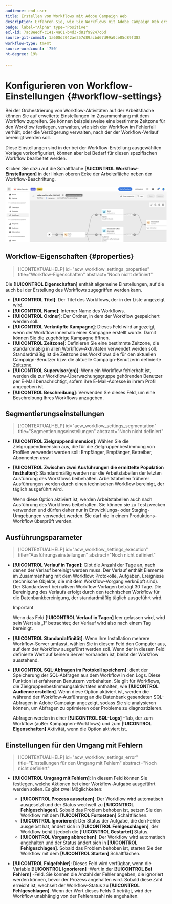 ```yaml
---
audience: end-user
title: Erstellen von Workflows mit Adobe Campaign Web
description: Erfahren Sie, wie Sie Workflows mit Adobe Campaign Web erstellen
badge: label="Alpha" type="Positive"
exl-id: 7ac8eedf-c141-4a61-b4d3-d81f99247c6d
source-git-commit: 1a608d2042ae257d89acbd67d99a0ce05d89f382
workflow-type: tm+mt
source-wordcount: '750'
ht-degree: 19%

---
```


# Konfigurieren von Workflow-Einstellungen {#workflow-settings}

Bei der Orchestrierung von Workflow-Aktivitäten auf der Arbeitsfläche können Sie auf erweiterte Einstellungen im Zusammenhang mit dem Workflow zugreifen. Sie können beispielsweise eine bestimmte Zeitzone für den Workflow festlegen, verwalten, wie sich der Workflow im Fehlerfall verhält, oder die Verzögerung verwalten, nach der der Workflow-Verlauf bereinigt werden soll.

Diese Einstellungen sind in der bei der Workflow-Erstellung ausgewählten Vorlage vorkonfiguriert, können aber bei Bedarf für diesen spezifischen Workflow bearbeitet werden.

Klicken Sie dazu auf die Schaltfläche **[!UICONTROL Workflow-Einstellungen]** in der linken oberen Ecke der Arbeitsfläche neben der Workflow-Beschriftung.

![](assets/workflow-settings.png)

## Workflow-Eigenschaften  {#properties}

>[!CONTEXTUALHELP]
>id="acw_workflow_settings_properties"
>title="Workflow-Eigenschaften"
>abstract="Noch nicht definiert"

Die **[!UICONTROL Eigenschaften]** enthält allgemeine Einstellungen, auf die auch bei der Erstellung des Workflows zugegriffen werden kann.

* **[!UICONTROL Titel]**: Der Titel des Workflows, der in der Liste angezeigt wird.
* **[!UICONTROL Name]**: Interner Name des Workflows.
* **[!UICONTROL Ordner]**: Der Ordner, in dem der Workflow gespeichert werden soll.
* **[!UICONTROL Verknüpfte Kampagne]**: Dieses Feld wird angezeigt, wenn der Workflow innerhalb einer Kampagne erstellt wurde. Damit können Sie die zugehörige Kampagne öffnen.
* **[!UICONTROL Zeitzone]**: Definieren Sie eine bestimmte Zeitzone, die standardmäßig in allen Workflow-Aktivitäten verwendet werden soll. Standardmäßig ist die Zeitzone des Workflows die für den aktuellen Campaign-Benutzer bzw. die aktuelle Campaign-Benutzerin definierte Zeitzone.
* **[!UICONTROL Supervisor(en)]**: Wenn ein Workflow fehlerhaft ist, werden die zur Workflow-Überwachungsgruppe gehörenden Benutzer per E-Mail benachrichtigt, sofern ihre E-Mail-Adresse in ihrem Profil angegeben ist.
* **[!UICONTROL Beschreibung]**: Verwenden Sie dieses Feld, um eine Beschreibung Ihres Workflows anzugeben.

## Segmentierungseinstellungen

>[!CONTEXTUALHELP]
>id="acw_workflow_settings_segmentation"
>title="Segmentierungseinstellungen"
>abstract="Noch nicht definiert"

* **[!UICONTROL Zielgruppendimension]**: Wählen Sie die Zielgruppendimension aus, die für die Zielgruppenbestimmung von Profilen verwendet werden soll: Empfänger, Empfänger, Betreiber, Abonnenten usw.
* **[!UICONTROL Zwischen zwei Ausführungen die ermittelte Population festhalten]**: Standardmäßig werden nur die Arbeitstabellen der letzten Ausführung des Workflows beibehalten. Arbeitstabellen früherer Ausführungen werden durch einen technischen Workflow bereinigt, der täglich ausgeführt wird.

   Wenn diese Option aktiviert ist, werden Arbeitstabellen auch nach Ausführung des Workflows beibehalten. Sie können sie zu Testzwecken verwenden und dürfen daher nur in Entwicklungs- oder Staging-Umgebungen verwendet werden. Sie darf nie in einem Produktions-Workflow überprüft werden.

## Ausführungsparameter

>[!CONTEXTUALHELP]
>id="acw_workflow_settings_execution"
>title="Ausführungseinstellungen"
>abstract="Noch nicht definiert"

* **[!UICONTROL Verlauf in Tagen]**: Gibt die Anzahl der Tage an, nach denen der Verlauf bereinigt werden muss. Der Verlauf enthält Elemente im Zusammenhang mit dem Workflow: Protokolle, Aufgaben, Ereignisse (technische Objekte, die mit dem Workflow-Vorgang verknüpft sind). Der Standardwert bei nativen Workflow-Vorlagen beträgt 30 Tage. Die Bereinigung des Verlaufs erfolgt durch den technischen Workflow für die Datenbankbereinigung, der standardmäßig täglich ausgeführt wird.

   >[!IMPORTANT]
   >
   >Wenn das Feld **[!UICONTROL Verlauf in Tagen]** leer gelassen wird, wird sein Wert als „1“ betrachtet; der Verlauf wird also nach einem Tag bereinigt.

* **[!UICONTROL Standardaffinität]**: Wenn Ihre Installation mehrere Workflow-Server umfasst, wählen Sie in diesem Feld den Computer aus, auf dem der Workflow ausgeführt werden soll. Wenn der in diesem Feld definierte Wert auf keinem Server vorhanden ist, bleibt der Workflow ausstehend.

* **[!UICONTROL SQL-Abfragen im Protokoll speichern]**: dient der Speicherung der SQL-Abfragen aus dem Workflow in den Logs. Diese Funktion ist erfahrenen Benutzern vorbehalten. Sie gilt für Workflows, die Zielgruppenbestimmungsaktivitäten enthalten, wie **[!UICONTROL Audience erstellen]**. Wenn diese Option aktiviert ist, werden die während der Workflow-Ausführung an die Datenbank gesendeten SQL-Abfragen in Adobe Campaign angezeigt, sodass Sie sie analysieren können, um Abfragen zu optimieren oder Probleme zu diagnostizieren.

   Abfragen werden in einer **[!UICONTROL SQL-Logs]** -Tab, der zum Workflow (außer Kampagnen-Workflows) und zum **[!UICONTROL Eigenschaften]** Aktivität, wenn die Option aktiviert ist. <!-- where?-->

## Einstellungen für den Umgang mit Fehlern

>[!CONTEXTUALHELP]
>id="acw_workflow_settings_error"
>title="Einstellungen für den Umgang mit Fehlern"
>abstract="Noch nicht definiert"

* **[!UICONTROL Umgang mit Fehlern]**: In diesem Feld können Sie festlegen, welche Aktionen bei einer Workflow-Aufgabe ausgeführt werden sollen. Es gibt zwei Möglichkeiten:

   * **[!UICONTROL Prozess aussetzen]**: Der Workflow wird automatisch ausgesetzt und der Status wechselt zu **[!UICONTROL Fehlgeschlagen]**. Sobald das Problem behoben ist, setzen Sie den Workflow mit dem **[!UICONTROL Fortsetzen]** Schaltflächen.
   * **[!UICONTROL Ignorieren]**: Der Status der Aufgabe, die den Fehler ausgelöst hat, ändert sich in **[!UICONTROL Fehlgeschlagen]**, der Workflow behält jedoch die **[!UICONTROL Gestartet]** Status. <!-- TO ADD ONCE SCHEUDLER IS AVAILABLE This configuration is relevant for recurring tasks: if the branch includes a scheduler, it will start normally next time the workflow is executed.-->
   * **[!UICONTROL Vorgang abbrechen]**: Der Workflow wird automatisch angehalten und der Status ändert sich in **[!UICONTROL Fehlgeschlagen]**. Sobald das Problem behoben ist, starten Sie den Workflow mit dem **[!UICONTROL Starten]** Schaltflächen.

* **[!UICONTROL Folgefehler]**: Dieses Feld wird verfügbar, wenn die Variable **[!UICONTROL Ignorieren]** -Wert in der **[!UICONTROL Bei Fehlern]** -Feld. Sie können die Anzahl der Fehler angeben, die ignoriert werden können, bevor der Prozess angehalten wird. Sobald diese Zahl erreicht ist, wechselt der Workflow-Status zu **[!UICONTROL Fehlgeschlagen]**. Wenn der Wert dieses Felds 0 beträgt, wird der Workflow unabhängig von der Fehleranzahl nie angehalten.
